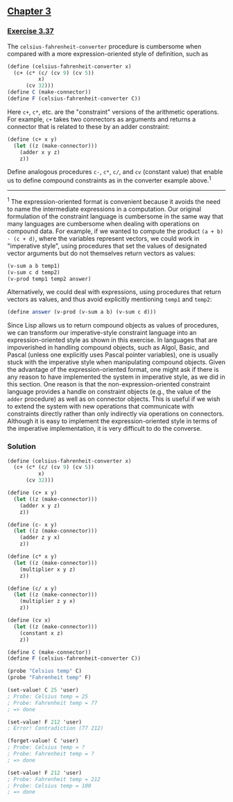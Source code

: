## [Chapter 3](../index.md#3-Modularity-Objects-and-State)

### [Exercise 3.37](https://mitpress.mit.edu/sites/default/files/sicp/full-text/book/book-Z-H-22.html#%_thm_3.37)

The `celsius-fahrenheit-converter` procedure is cumbersome when compared with a more expression-oriented style of definition, such as

```scheme
(define (celsius-fahrenheit-converter x)
  (c+ (c* (c/ (cv 9) (cv 5))
          x)
      (cv 32)))
(define C (make-connector))
(define F (celsius-fahrenheit-converter C))
```

Here `c+`, `c*`, etc. are the "constraint" versions of the arithmetic operations. For example, `c+` takes two connectors as arguments and returns a connector that is related to these by an adder constraint:

```scheme
(define (c+ x y)
  (let ((z (make-connector)))
    (adder x y z)
    z))
```

Define analogous procedures `c-`, `c*`, `c/`, and `cv` (constant value) that enable us to define compound constraints as in the converter example above.<sup>1</sup>

---

<sup>1</sup> The expression-oriented format is convenient because it avoids the need to name the intermediate expressions in a computation. Our original formulation of the constraint language is cumbersome in the same way that many languages are cumbersome when dealing with operations on compound data. For example, if we wanted to compute the product `(a + b) · (c + d)`, where the variables represent vectors, we could work in "imperative style", using procedures that set the values of designated vector arguments but do not themselves return vectors as values:

```scheme
(v-sum a b temp1)
(v-sum c d temp2)
(v-prod temp1 temp2 answer)
```

Alternatively, we could deal with expressions, using procedures that return vectors as values, and thus avoid explicitly mentioning `temp1` and `temp2`:

```scheme
(define answer (v-prod (v-sum a b) (v-sum c d)))
```

Since Lisp allows us to return compound objects as values of procedures, we can transform our imperative-style constraint language into an expression-oriented style as shown in this exercise. In languages that are impoverished in handling compound objects, such as Algol, Basic, and Pascal (unless one explicitly uses Pascal pointer variables), one is usually stuck with the imperative style when manipulating compound objects. Given the advantage of the expression-oriented format, one might ask if there is any reason to have implemented the system in imperative style, as we did in this section. One reason is that the non-expression-oriented constraint language provides a handle on constraint objects (e.g., the value of the `adder` procedure) as well as on connector objects. This is useful if we wish to extend the system with new operations that communicate with constraints directly rather than only indirectly via operations on connectors. Although it is easy to implement the expression-oriented style in terms of the imperative implementation, it is very difficult to do the converse. 

### Solution

```scheme
(define (celsius-fahrenheit-converter x)
  (c+ (c* (c/ (cv 9) (cv 5))
          x)
      (cv 32)))

(define (c+ x y)
  (let ((z (make-connector)))
    (adder x y z)
    z))
```
```scheme
(define (c- x y)
  (let ((z (make-connector)))
    (adder z y x)
    z))

(define (c* x y)
  (let ((z (make-connector)))
    (multiplier x y z)
    z))

(define (c/ x y)
  (let ((z (make-connector)))
    (multiplier z y x)
    z))

(define (cv x)
  (let ((z (make-connector)))
    (constant x z)
    z))
```
```scheme
(define C (make-connector))
(define F (celsius-fahrenheit-converter C))

(probe "Celsius temp" C)
(probe "Fahrenheit temp" F)

(set-value! C 25 'user)
; Probe: Celsius temp = 25
; Probe: Fahrenheit temp = 77
; => done

(set-value! F 212 'user)
; Error! Contradiction (77 212)

(forget-value! C 'user)
; Probe: Celsius temp = ?
; Probe: Fahrenheit temp = ?
; => done

(set-value! F 212 'user)
; Probe: Fahrenheit temp = 212
; Probe: Celsius temp = 100
; => done
```

